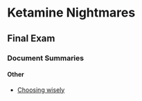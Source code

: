 # Ketamine Nightmares

## Final Exam

### Document Summaries

#### Other

- [Choosing wisely](choosing_wisely_2017.htm)



